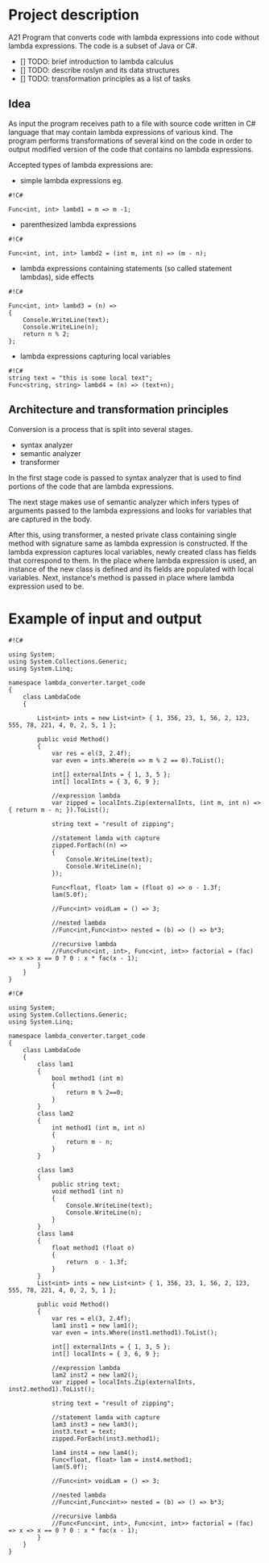# Project description #

A21 Program that converts code with lambda expressions into code without lambda expressions. The code is a subset of Java or C#.

* [] TODO: brief introduction to lambda calculus
* [] TODO: describe roslyn and its data structures
* [] TODO: transformation principles as a list of tasks



## Idea ##

As input the program receives path to a file with source code written in C# language that may contain lambda expressions of various kind. The program performs transformations of several kind on the code in order to output modified version of the code that contains no lambda expressions.

Accepted types of lambda expressions are:

* simple lambda expressions
eg. 
```
#!C#

Func<int, int> lambd1 = m => m -1;
```

* parenthesized lambda expressions

```
#!C#

Func<int, int, int> lambd2 = (int m, int n) => (m - n);
```

* lambda expressions containing statements  (so called statement lambdas), side effects

```
#!C#

Func<int, int> lambd3 = (n) =>
{
    Console.WriteLine(text);
    Console.WriteLine(n);
    return n % 2;
};

```
* lambda expressions capturing local variables

```
#!C#
string text = "this is some local text";
Func<string, string> lambd4 = (n) => (text+n);
```

## Architecture and transformation principles ##
Conversion is a process that is split into several stages.
* syntax analyzer
* semantic analyzer
* transformer

In the first stage code is passed to syntax analyzer that is used to find portions of the code that are lambda expressions. 

The next stage makes use of semantic analyzer which infers types of arguments passed to the lambda expressions and looks for variables that are captured in the body.

After this, using transformer, a nested private class containing single method with signature same as lambda expression is constructed. If the lambda expression captures local variables, newly created class has fields that correspond to them. In the place where lambda expression is used, an instance of the new class is defined and its fields are populated with local variables. Next, instance's method is passed in place where lambda expression used to be.


# Example of input and output #

```
#!C#

using System;
using System.Collections.Generic;
using System.Linq;

namespace lambda_converter.target_code
{
    class LambdaCode
    {

        List<int> ints = new List<int> { 1, 356, 23, 1, 56, 2, 123, 555, 78, 221, 4, 0, 2, 5, 1 };

        public void Method()
        {
            var res = el(3, 2.4f);
            var even = ints.Where(m => m % 2 == 0).ToList();

            int[] externalInts = { 1, 3, 5 };
            int[] localInts = { 3, 6, 9 };

            //expression lambda
            var zipped = localInts.Zip(externalInts, (int m, int n) => { return m - n; }).ToList();

            string text = "result of zipping";

            //statement lamda with capture
            zipped.ForEach((n) =>
            {
                Console.WriteLine(text);
                Console.WriteLine(n);
            });

            Func<float, float> lam = (float o) => o - 1.3f;
            lam(5.0f);

            //Func<int> voidLam = () => 3;

            //nested lambda
            //Func<int,Func<int>> nested = (b) => () => b*3;

            //recursive lambda
            //Func<Func<int, int>, Func<int, int>> factorial = (fac) => x => x == 0 ? 0 : x * fac(x - 1); 
        }
    }
}
```


```
#!C#

using System;
using System.Collections.Generic;
using System.Linq;

namespace lambda_converter.target_code
{
    class LambdaCode
    {
        class lam1
        {
            bool method1 (int m)
            {
                return m % 2==0;
            }
        }
        class lam2
        {
            int method1 (int m, int n)
            {
                return m - n;
            }
        }

        class lam3
        {
            public string text;
            void method1 (int n)
            {
                Console.WriteLine(text);
                Console.WriteLine(n);
            }
        }
        class lam4
        {
            float method1 (float o)
            {
                return  o - 1.3f;
            }
        }
        List<int> ints = new List<int> { 1, 356, 23, 1, 56, 2, 123, 555, 78, 221, 4, 0, 2, 5, 1 };

        public void Method()
        {
            var res = el(3, 2.4f);
            lam1 inst1 = new lam1();
            var even = ints.Where(inst1.method1).ToList();

            int[] externalInts = { 1, 3, 5 };
            int[] localInts = { 3, 6, 9 };

            //expression lambda
            lam2 inst2 = new lam2();
            var zipped = localInts.Zip(externalInts, inst2.method1).ToList();

            string text = "result of zipping";

            //statement lamda with capture
            lam3 inst3 = new lam3();
            inst3.text = text;
            zipped.ForEach(inst3.method1);

            lam4 inst4 = new lam4();
            Func<float, float> lam = inst4.method1;
            lam(5.0f);

            //Func<int> voidLam = () => 3;

            //nested lambda
            //Func<int,Func<int>> nested = (b) => () => b*3;

            //recursive lambda
            //Func<Func<int, int>, Func<int, int>> factorial = (fac) => x => x == 0 ? 0 : x * fac(x - 1); 
        }
    }
}
```